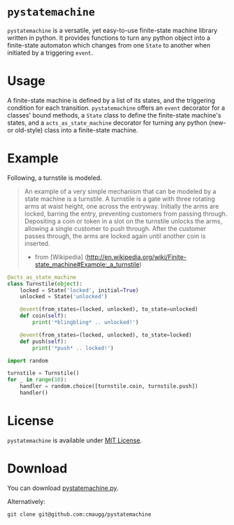 # `pystatemachine`

`pystatemachine` is a versatile, yet easy-to-use finite-state machine library written in python. It provides functions
to turn any python object into a finite-state automaton which changes from one `State` to another when initiated by a
triggering `event`.

Usage
=====

A finite-state machine is defined by a list of its states, and the triggering condition for each transition.
`pystatemachine` offers an `event` decorator for a classes' bound methods, a `State` class to define the
finite-state machine's states, and a `acts_as_state_machine` decorator for turning any python (new- or old-style)
class into a finite-state machine.

Example
=======

Following, a turnstile is modeled.

> An example of a very simple mechanism that can be modeled by a state machine is a turnstile. A turnstile is a
> gate with three rotating arms at waist height, one across the entryway. Initially the arms are locked, barring the
> entry, preventing customers from passing through. Depositing a coin or token in a slot on the turnstile unlocks the
> arms, allowing a single customer to push through. After the customer passes through, the arms are locked again
> until another coin is inserted.
> - from [Wikipedia] (http://en.wikipedia.org/wiki/Finite-state_machine#Example:_a_turnstile)

```python
@acts_as_state_machine
class Turnstile(object):
    locked = State('locked', initial=True)
    unlocked = State('unlocked')

    @event(from_states=(locked, unlocked), to_state=unlocked)
    def coin(self):
        print('*blingbling* .. unlocked!')

    @event(from_states=(locked, unlocked), to_state=locked)
    def push(self):
        print('*push* .. locked!')

import random

turnstile = Turnstile()
for _ in range(10):
    handler = random.choice([turnstile.coin, turnstile.push])
    handler()
```

License
=======

`pystatemachine` is available under [MIT License](https://github.com/cmaugg/pystatemachine/raw/master/LICENSE.txt).

Download
========

You can download [pystatemachine.py](https://github.com/cmaugg/pystatemachine/raw/master/pystatemachine.py).

Alternatively:

    git clone git@github.com:cmaugg/pystatemachine